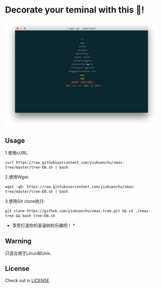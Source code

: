 # Decorate your teminal with this 🎄!

![Screenshot](./screenshot.png?raw=true)

## Usage

1.使用cURL:

```
curl https://raw.githubusercontent.com/yiukuenchu/xmas-tree/master/tree-EN.sh | bash
```

2.使用Wget:

```
wget -qO- https://raw.githubusercontent.com/yiukuenchu/xmas-tree/master/tree-EN.sh | bash
```


3.使用Git clone执行:

```
git clone https://github.com/yiukuenchu/xmas-tree.git && cd ./xmas-tree && bash tree-EN.sh 
```

* 享受打造你的圣诞树的乐趣吧！ *


## Warning
只适合用于Linux和Unix.

## License

Check out in [LICENSE](./LICENSE)
